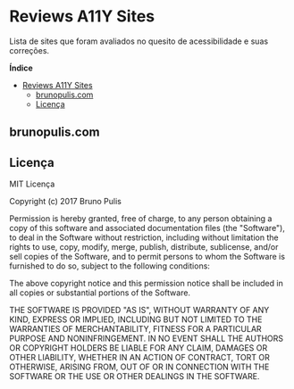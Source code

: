# Reviews A11Y Sites

Lista de sites que foram avaliados no quesito de acessibilidade e suas correções.

**Índice**

- [Reviews A11Y Sites](##reviews-a11y-sites)
  - [brunopulis.com](#brunopulis.com)
  - [Licença](#licença)

## brunopulis.com



## Licença

MIT Licença

Copyright (c) 2017 Bruno Pulis

Permission is hereby granted, free of charge, to any person obtaining a copy
of this software and associated documentation files (the "Software"), to deal
in the Software without restriction, including without limitation the rights
to use, copy, modify, merge, publish, distribute, sublicense, and/or sell
copies of the Software, and to permit persons to whom the Software is
furnished to do so, subject to the following conditions:

The above copyright notice and this permission notice shall be included in all
copies or substantial portions of the Software.

THE SOFTWARE IS PROVIDED "AS IS", WITHOUT WARRANTY OF ANY KIND, EXPRESS OR
IMPLIED, INCLUDING BUT NOT LIMITED TO THE WARRANTIES OF MERCHANTABILITY,
FITNESS FOR A PARTICULAR PURPOSE AND NONINFRINGEMENT. IN NO EVENT SHALL THE
AUTHORS OR COPYRIGHT HOLDERS BE LIABLE FOR ANY CLAIM, DAMAGES OR OTHER
LIABILITY, WHETHER IN AN ACTION OF CONTRACT, TORT OR OTHERWISE, ARISING FROM,
OUT OF OR IN CONNECTION WITH THE SOFTWARE OR THE USE OR OTHER DEALINGS IN THE
SOFTWARE.
